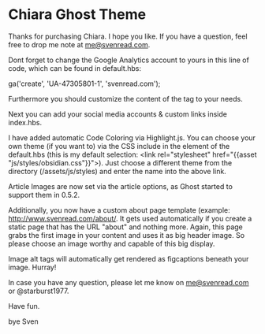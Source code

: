 # Chiara Ghost Theme

Thanks for purchasing Chiara. I hope you like. If you have a question, feel free to drop me note at me@svenread.com.

Dont forget to change the Google Analytics account to yours in this line of code, which can be found in default.hbs:

ga('create', 'UA-47305801-1', 'svenread.com');

Furthermore you should customize the content of the <head> tag to your needs.

Next you can add your social media accounts & custom links inside index.hbs.

I have added automatic Code Coloring via Highlight.js. You can choose your own theme (if you want to) via the CSS include in the <head> element
of the default.hbs (this is my default selection: <link rel="stylesheet" href="{{asset "js/styles/obsidian.css"}}">). Just choose a different theme from
the directory (/assets/js/styles) and enter the name into the above link.

Article Images are now set via the article options, as Ghost started to support them in 0.5.2.

Additionally, you now have a custom about page template (example: http://www.svenread.com/about/. It gets used automatically if you create
a static page that has the URL "about" and nothing more. Again, this page grabs the first image in your content and uses it as big 
header image. So please choose an image worthy and capable of this big display.

Image alt tags will automatically get rendered as figcaptions beneath your image. Hurray!

In case you have any question, please let me know on me@svenread.com or @starburst1977.

Have fun.

bye Sven